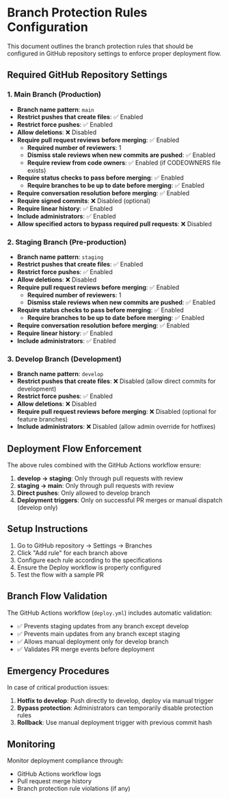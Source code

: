 # Branch Protection Rules Configuration

This document outlines the branch protection rules that should be configured in GitHub repository settings to enforce proper deployment flow.

## Required GitHub Repository Settings

### 1. Main Branch (Production)
- **Branch name pattern**: `main`
- **Restrict pushes that create files**: ✅ Enabled
- **Restrict force pushes**: ✅ Enabled  
- **Allow deletions**: ❌ Disabled
- **Require pull request reviews before merging**: ✅ Enabled
  - **Required number of reviewers**: 1
  - **Dismiss stale reviews when new commits are pushed**: ✅ Enabled
  - **Require review from code owners**: ✅ Enabled (if CODEOWNERS file exists)
- **Require status checks to pass before merging**: ✅ Enabled
  - **Require branches to be up to date before merging**: ✅ Enabled
- **Require conversation resolution before merging**: ✅ Enabled
- **Require signed commits**: ❌ Disabled (optional)
- **Require linear history**: ✅ Enabled
- **Include administrators**: ✅ Enabled
- **Allow specified actors to bypass required pull requests**: ❌ Disabled

### 2. Staging Branch (Pre-production)
- **Branch name pattern**: `staging`
- **Restrict pushes that create files**: ✅ Enabled
- **Restrict force pushes**: ✅ Enabled
- **Allow deletions**: ❌ Disabled
- **Require pull request reviews before merging**: ✅ Enabled
  - **Required number of reviewers**: 1
  - **Dismiss stale reviews when new commits are pushed**: ✅ Enabled
- **Require status checks to pass before merging**: ✅ Enabled
  - **Require branches to be up to date before merging**: ✅ Enabled
- **Require conversation resolution before merging**: ✅ Enabled
- **Require linear history**: ✅ Enabled
- **Include administrators**: ✅ Enabled

### 3. Develop Branch (Development)
- **Branch name pattern**: `develop`
- **Restrict pushes that create files**: ❌ Disabled (allow direct commits for development)
- **Restrict force pushes**: ✅ Enabled
- **Allow deletions**: ❌ Disabled
- **Require pull request reviews before merging**: ❌ Disabled (optional for feature branches)
- **Include administrators**: ❌ Disabled (allow admin override for hotfixes)

## Deployment Flow Enforcement

The above rules combined with the GitHub Actions workflow ensure:

1. **develop → staging**: Only through pull requests with review
2. **staging → main**: Only through pull requests with review  
3. **Direct pushes**: Only allowed to develop branch
4. **Deployment triggers**: Only on successful PR merges or manual dispatch (develop only)

## Setup Instructions

1. Go to GitHub repository → Settings → Branches
2. Click "Add rule" for each branch above
3. Configure each rule according to the specifications
4. Ensure the Deploy workflow is properly configured
5. Test the flow with a sample PR

## Branch Flow Validation

The GitHub Actions workflow (`deploy.yml`) includes automatic validation:
- ✅ Prevents staging updates from any branch except develop  
- ✅ Prevents main updates from any branch except staging
- ✅ Allows manual deployment only for develop branch
- ✅ Validates PR merge events before deployment

## Emergency Procedures

In case of critical production issues:
1. **Hotfix to develop**: Push directly to develop, deploy via manual trigger
2. **Bypass protection**: Administrators can temporarily disable protection rules
3. **Rollback**: Use manual deployment trigger with previous commit hash

## Monitoring

Monitor deployment compliance through:
- GitHub Actions workflow logs
- Pull request merge history  
- Branch protection rule violations (if any)
